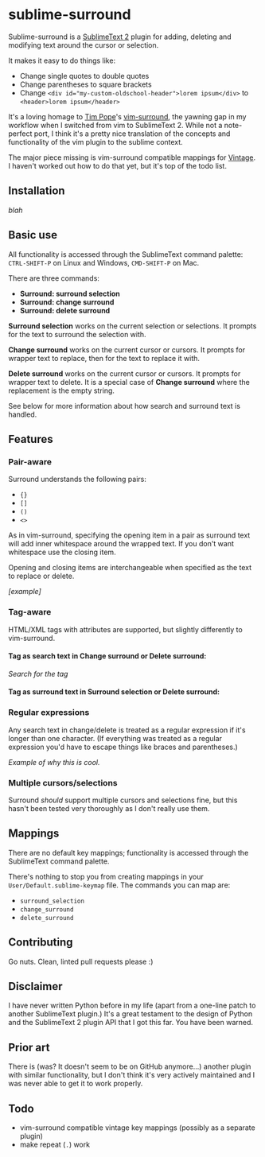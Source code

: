 # sublime-surround

Sublime-surround is a [SublimeText 2](http://www.sublimetext.com/) plugin for adding, deleting and modifying text around the cursor or selection.

It makes it easy to do things like:

 * Change single quotes to double quotes
 * Change parentheses to square brackets
 * Change `<div id="my-custom-oldschool-header">lorem ipsum</div>` to `<header>lorem ipsum</header>`

It's a loving homage to [Tim Pope](https://github.com/tpope)'s [vim-surround](https://github.com/tpope/vim-surround), the yawning gap in my workflow when I switched from vim to SublimeText 2. While not a note-perfect port, I think it's a pretty nice translation of the concepts and functionality of the vim plugin to the sublime context.

The major piece missing is vim-surround compatible mappings for [Vintage](http://www.sublimetext.com/docs/2/vintage.html). I haven't worked out how to do that yet, but it's top of the todo list.

## Installation

*blah*

## Basic use

All functionality is accessed through the SublimeText command palette: `CTRL-SHIFT-P` on Linux and Windows, `CMD-SHIFT-P` on Mac.

There are three commands:

 * **Surround: surround selection**
 * **Surround: change surround**
 * **Surround: delete surround**

**Surround selection** works on the current selection or selections. It prompts for the text to surround the selection with.

**Change surround** works on the current cursor or cursors. It prompts for wrapper text to replace, then for the text to replace it with.

**Delete surround** works on the current cursor or cursors. It prompts for wrapper text to delete. It is a special case of **Change surround** where the replacement is the empty string.

See below for more information about how search and surround text is handled.

## Features

### Pair-aware

Surround understands the following pairs:

 * `{}`
 * `[]`
 * `()`
 * `<>`

As in vim-surround, specifying the opening item in a pair as surround text will add inner whitespace around the wrapped text. If you don't want whitespace use the closing item.

Opening and closing items are interchangeable when specified as the text to replace or delete.

*[example]*

### Tag-aware

HTML/XML tags with attributes are supported, but slightly differently to vim-surround.

#### Tag as search text in Change surround or Delete surround:

*Search for the tag*

#### Tag as surround text in Surround selection or Delete surround:

### Regular expressions

Any search text in change/delete is treated as a regular expression if it's longer than one character. (If everything was treated as a regular expression you'd have to escape things like braces and parentheses.)

*Example of why this is cool.*

### Multiple cursors/selections

Surround *should* support multiple cursors and selections fine, but this hasn't been tested very thoroughly as I don't really use them.

## Mappings

There are no default key mappings; functionality is accessed through the SublimeText command palette.

There's nothing to stop you from creating mappings in your `User/Default.sublime-keymap` file. The commands you can map are:

 * `surround_selection`
 * `change_surround`
 * `delete_surround`

## Contributing

Go nuts. Clean, linted pull requests please :)

## Disclaimer

I have never written Python before in my life (apart from a one-line patch to another SublimeText plugin.) It's a great testament to the design of Python and the SublimeText 2 plugin API that I got this far. You have been warned.

## Prior art

There is (was? It doesn't seem to be on GitHub anymore...) another plugin with similar functionality, but I don't think it's very actively maintained and I was never able to get it to work properly.

## Todo

* vim-surround compatible vintage key mappings (possibly as a separate plugin)
* make repeat (`.`) work
